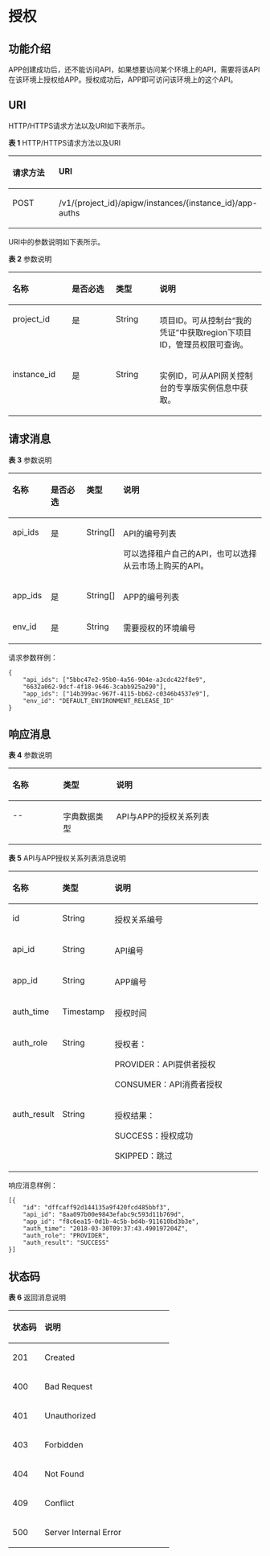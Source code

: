 # 授权<a name="apig-phapi-180713046"></a>

## 功能介绍<a name="section18879496"></a>

APP创建成功后，还不能访问API，如果想要访问某个环境上的API，需要将该API在该环境上授权给APP。授权成功后，APP即可访问该环境上的这个API。

## URI<a name="section35697742"></a>

HTTP/HTTPS请求方法以及URI如下表所示。

**表 1**  HTTP/HTTPS请求方法以及URI

<a name="table32925424"></a>
<table><thead align="left"><tr id="row22540195"><th class="cellrowborder" valign="top" width="20%" id="mcps1.2.3.1.1"><p id="p13816501"><a name="p13816501"></a><a name="p13816501"></a>请求方法</p>
</th>
<th class="cellrowborder" valign="top" width="80%" id="mcps1.2.3.1.2"><p id="p45394783"><a name="p45394783"></a><a name="p45394783"></a>URI</p>
</th>
</tr>
</thead>
<tbody><tr id="row53098826"><td class="cellrowborder" valign="top" width="20%" headers="mcps1.2.3.1.1 "><p id="p6037662"><a name="p6037662"></a><a name="p6037662"></a>POST</p>
</td>
<td class="cellrowborder" valign="top" width="80%" headers="mcps1.2.3.1.2 "><p id="p19288577"><a name="p19288577"></a><a name="p19288577"></a>/v1/{project_id}/apigw/instances/{instance_id}/app-auths</p>
</td>
</tr>
</tbody>
</table>

URI中的参数说明如下表所示。

**表 2**  参数说明

<a name="table38510415"></a>
<table><thead align="left"><tr id="row62423067"><th class="cellrowborder" valign="top" width="23.46765323467653%" id="mcps1.2.5.1.1"><p id="p23103637"><a name="p23103637"></a><a name="p23103637"></a>名称</p>
</th>
<th class="cellrowborder" valign="top" width="17.348265173482652%" id="mcps1.2.5.1.2"><p id="p59455291"><a name="p59455291"></a><a name="p59455291"></a>是否必选</p>
</th>
<th class="cellrowborder" valign="top" width="17.348265173482652%" id="mcps1.2.5.1.3"><p id="p51149303"><a name="p51149303"></a><a name="p51149303"></a>类型</p>
</th>
<th class="cellrowborder" valign="top" width="41.835816418358164%" id="mcps1.2.5.1.4"><p id="p49452846"><a name="p49452846"></a><a name="p49452846"></a>说明</p>
</th>
</tr>
</thead>
<tbody><tr id="row46257610"><td class="cellrowborder" valign="top" width="23.46765323467653%" headers="mcps1.2.5.1.1 "><p id="p55878963"><a name="p55878963"></a><a name="p55878963"></a>project_id</p>
</td>
<td class="cellrowborder" valign="top" width="17.348265173482652%" headers="mcps1.2.5.1.2 "><p id="p29902160"><a name="p29902160"></a><a name="p29902160"></a>是</p>
</td>
<td class="cellrowborder" valign="top" width="17.348265173482652%" headers="mcps1.2.5.1.3 "><p id="p6155914"><a name="p6155914"></a><a name="p6155914"></a>String</p>
</td>
<td class="cellrowborder" valign="top" width="41.835816418358164%" headers="mcps1.2.5.1.4 "><p id="p28867016"><a name="p28867016"></a><a name="p28867016"></a>项目ID。可从控制台“我的凭证”中获取region下项目ID，管理员权限可查询。</p>
</td>
</tr>
<tr id="row7809161535314"><td class="cellrowborder" valign="top" width="23.46765323467653%" headers="mcps1.2.5.1.1 "><p id="p1780913159538"><a name="p1780913159538"></a><a name="p1780913159538"></a>instance_id</p>
</td>
<td class="cellrowborder" valign="top" width="17.348265173482652%" headers="mcps1.2.5.1.2 "><p id="p9809215115310"><a name="p9809215115310"></a><a name="p9809215115310"></a>是</p>
</td>
<td class="cellrowborder" valign="top" width="17.348265173482652%" headers="mcps1.2.5.1.3 "><p id="p1280914152538"><a name="p1280914152538"></a><a name="p1280914152538"></a>String</p>
</td>
<td class="cellrowborder" valign="top" width="41.835816418358164%" headers="mcps1.2.5.1.4 "><p id="p1880914157537"><a name="p1880914157537"></a><a name="p1880914157537"></a>实例ID，可从API网关控制台的专享版实例信息中获取。</p>
</td>
</tr>
</tbody>
</table>

## 请求消息<a name="section52844230"></a>

**表 3**  参数说明

<a name="table18870942"></a>
<table><thead align="left"><tr id="row61645284"><th class="cellrowborder" valign="top" width="15.15%" id="mcps1.2.5.1.1"><p id="p27212147"><a name="p27212147"></a><a name="p27212147"></a>名称</p>
</th>
<th class="cellrowborder" valign="top" width="14.14%" id="mcps1.2.5.1.2"><p id="p56700331"><a name="p56700331"></a><a name="p56700331"></a>是否必选</p>
</th>
<th class="cellrowborder" valign="top" width="14.14%" id="mcps1.2.5.1.3"><p id="p29324083"><a name="p29324083"></a><a name="p29324083"></a>类型</p>
</th>
<th class="cellrowborder" valign="top" width="56.57%" id="mcps1.2.5.1.4"><p id="p26440499"><a name="p26440499"></a><a name="p26440499"></a>说明</p>
</th>
</tr>
</thead>
<tbody><tr id="row61305684"><td class="cellrowborder" valign="top" width="15.15%" headers="mcps1.2.5.1.1 "><p id="p66813373"><a name="p66813373"></a><a name="p66813373"></a>api_ids</p>
</td>
<td class="cellrowborder" valign="top" width="14.14%" headers="mcps1.2.5.1.2 "><p id="p43174167"><a name="p43174167"></a><a name="p43174167"></a>是</p>
</td>
<td class="cellrowborder" valign="top" width="14.14%" headers="mcps1.2.5.1.3 "><p id="p7446666"><a name="p7446666"></a><a name="p7446666"></a>String[]</p>
</td>
<td class="cellrowborder" valign="top" width="56.57%" headers="mcps1.2.5.1.4 "><p id="p66309053"><a name="p66309053"></a><a name="p66309053"></a>API的编号列表</p>
<p id="p20917660"><a name="p20917660"></a><a name="p20917660"></a>可以选择租户自己的API，也可以选择从云市场上购买的API。</p>
</td>
</tr>
<tr id="row15262696"><td class="cellrowborder" valign="top" width="15.15%" headers="mcps1.2.5.1.1 "><p id="p28318893"><a name="p28318893"></a><a name="p28318893"></a>app_ids</p>
</td>
<td class="cellrowborder" valign="top" width="14.14%" headers="mcps1.2.5.1.2 "><p id="p12129019"><a name="p12129019"></a><a name="p12129019"></a>是</p>
</td>
<td class="cellrowborder" valign="top" width="14.14%" headers="mcps1.2.5.1.3 "><p id="p42926457"><a name="p42926457"></a><a name="p42926457"></a>String[]</p>
</td>
<td class="cellrowborder" valign="top" width="56.57%" headers="mcps1.2.5.1.4 "><p id="p54490959"><a name="p54490959"></a><a name="p54490959"></a>APP的编号列表</p>
</td>
</tr>
<tr id="row62570841"><td class="cellrowborder" valign="top" width="15.15%" headers="mcps1.2.5.1.1 "><p id="p35073364"><a name="p35073364"></a><a name="p35073364"></a>env_id</p>
</td>
<td class="cellrowborder" valign="top" width="14.14%" headers="mcps1.2.5.1.2 "><p id="p22370211"><a name="p22370211"></a><a name="p22370211"></a>是</p>
</td>
<td class="cellrowborder" valign="top" width="14.14%" headers="mcps1.2.5.1.3 "><p id="p47791"><a name="p47791"></a><a name="p47791"></a>String</p>
</td>
<td class="cellrowborder" valign="top" width="56.57%" headers="mcps1.2.5.1.4 "><p id="p3871071"><a name="p3871071"></a><a name="p3871071"></a>需要授权的环境编号</p>
</td>
</tr>
</tbody>
</table>

请求参数样例：

```
{
	"api_ids": ["5bbc47e2-95b0-4a56-904e-a3cdc422f8e9",
	"6632a062-9dcf-4f18-9646-3cabb925a290"],
	"app_ids": ["14b399ac-967f-4115-bb62-c0346b4537e9"],
	"env_id": "DEFAULT_ENVIRONMENT_RELEASE_ID"
}
```

## 响应消息<a name="section52524212"></a>

**表 4**  参数说明

<a name="table109779466461"></a>
<table><thead align="left"><tr id="row13977174694617"><th class="cellrowborder" valign="top" width="20%" id="mcps1.2.4.1.1"><p id="p20977134604610"><a name="p20977134604610"></a><a name="p20977134604610"></a>名称</p>
</th>
<th class="cellrowborder" valign="top" width="21%" id="mcps1.2.4.1.2"><p id="p16977194611469"><a name="p16977194611469"></a><a name="p16977194611469"></a>类型</p>
</th>
<th class="cellrowborder" valign="top" width="59%" id="mcps1.2.4.1.3"><p id="p129778467469"><a name="p129778467469"></a><a name="p129778467469"></a>说明</p>
</th>
</tr>
</thead>
<tbody><tr id="row12977104616467"><td class="cellrowborder" valign="top" width="20%" headers="mcps1.2.4.1.1 "><p id="p797714467461"><a name="p797714467461"></a><a name="p797714467461"></a>--</p>
</td>
<td class="cellrowborder" valign="top" width="21%" headers="mcps1.2.4.1.2 "><p id="p1597719464465"><a name="p1597719464465"></a><a name="p1597719464465"></a>字典数据类型</p>
</td>
<td class="cellrowborder" valign="top" width="59%" headers="mcps1.2.4.1.3 "><p id="p1697714634619"><a name="p1697714634619"></a><a name="p1697714634619"></a>API与APP的授权关系列表</p>
</td>
</tr>
</tbody>
</table>

**表 5**  API与APP授权关系列表消息说明

<a name="table1584515573365"></a>
<table><thead align="left"><tr id="row6845657113616"><th class="cellrowborder" valign="top" width="20%" id="mcps1.2.4.1.1"><p id="p1845115718366"><a name="p1845115718366"></a><a name="p1845115718366"></a>名称</p>
</th>
<th class="cellrowborder" valign="top" width="21%" id="mcps1.2.4.1.2"><p id="p10845145773618"><a name="p10845145773618"></a><a name="p10845145773618"></a>类型</p>
</th>
<th class="cellrowborder" valign="top" width="59%" id="mcps1.2.4.1.3"><p id="p68454577363"><a name="p68454577363"></a><a name="p68454577363"></a>说明</p>
</th>
</tr>
</thead>
<tbody><tr id="row68451557183610"><td class="cellrowborder" valign="top" width="20%" headers="mcps1.2.4.1.1 "><p id="p17845357143613"><a name="p17845357143613"></a><a name="p17845357143613"></a>id</p>
</td>
<td class="cellrowborder" valign="top" width="21%" headers="mcps1.2.4.1.2 "><p id="p58451557163620"><a name="p58451557163620"></a><a name="p58451557163620"></a>String</p>
</td>
<td class="cellrowborder" valign="top" width="59%" headers="mcps1.2.4.1.3 "><p id="p1845185743619"><a name="p1845185743619"></a><a name="p1845185743619"></a>授权关系编号</p>
</td>
</tr>
<tr id="row1384515716361"><td class="cellrowborder" valign="top" width="20%" headers="mcps1.2.4.1.1 "><p id="p16845175713610"><a name="p16845175713610"></a><a name="p16845175713610"></a>api_id</p>
</td>
<td class="cellrowborder" valign="top" width="21%" headers="mcps1.2.4.1.2 "><p id="p1784545719369"><a name="p1784545719369"></a><a name="p1784545719369"></a>String</p>
</td>
<td class="cellrowborder" valign="top" width="59%" headers="mcps1.2.4.1.3 "><p id="p17326141743912"><a name="p17326141743912"></a><a name="p17326141743912"></a>API编号</p>
</td>
</tr>
<tr id="row884545753619"><td class="cellrowborder" valign="top" width="20%" headers="mcps1.2.4.1.1 "><p id="p28451157183610"><a name="p28451157183610"></a><a name="p28451157183610"></a>app_id</p>
</td>
<td class="cellrowborder" valign="top" width="21%" headers="mcps1.2.4.1.2 "><p id="p12845357163617"><a name="p12845357163617"></a><a name="p12845357163617"></a>String</p>
</td>
<td class="cellrowborder" valign="top" width="59%" headers="mcps1.2.4.1.3 "><p id="p0845175717368"><a name="p0845175717368"></a><a name="p0845175717368"></a>APP编号</p>
</td>
</tr>
<tr id="row1484520572361"><td class="cellrowborder" valign="top" width="20%" headers="mcps1.2.4.1.1 "><p id="p188451057133617"><a name="p188451057133617"></a><a name="p188451057133617"></a>auth_time</p>
</td>
<td class="cellrowborder" valign="top" width="21%" headers="mcps1.2.4.1.2 "><p id="p12845125783619"><a name="p12845125783619"></a><a name="p12845125783619"></a>Timestamp</p>
</td>
<td class="cellrowborder" valign="top" width="59%" headers="mcps1.2.4.1.3 "><p id="p1784535714361"><a name="p1784535714361"></a><a name="p1784535714361"></a>授权时间</p>
</td>
</tr>
<tr id="row10845757193620"><td class="cellrowborder" valign="top" width="20%" headers="mcps1.2.4.1.1 "><p id="p11845105715362"><a name="p11845105715362"></a><a name="p11845105715362"></a>auth_role</p>
</td>
<td class="cellrowborder" valign="top" width="21%" headers="mcps1.2.4.1.2 "><p id="p78451357163611"><a name="p78451357163611"></a><a name="p78451357163611"></a>String</p>
</td>
<td class="cellrowborder" valign="top" width="59%" headers="mcps1.2.4.1.3 "><p id="p1784518572363"><a name="p1784518572363"></a><a name="p1784518572363"></a>授权者：</p>
<p id="p1581614211435"><a name="p1581614211435"></a><a name="p1581614211435"></a>PROVIDER：API提供者授权</p>
<p id="p36751423104316"><a name="p36751423104316"></a><a name="p36751423104316"></a>CONSUMER：API消费者授权</p>
</td>
</tr>
<tr id="row1684517579363"><td class="cellrowborder" valign="top" width="20%" headers="mcps1.2.4.1.1 "><p id="p13845175710369"><a name="p13845175710369"></a><a name="p13845175710369"></a>auth_result</p>
</td>
<td class="cellrowborder" valign="top" width="21%" headers="mcps1.2.4.1.2 "><p id="p15845957143620"><a name="p15845957143620"></a><a name="p15845957143620"></a>String</p>
</td>
<td class="cellrowborder" valign="top" width="59%" headers="mcps1.2.4.1.3 "><p id="p38451257163612"><a name="p38451257163612"></a><a name="p38451257163612"></a>授权结果：</p>
<p id="p1281614113430"><a name="p1281614113430"></a><a name="p1281614113430"></a>SUCCESS：授权成功</p>
<p id="p18221852144311"><a name="p18221852144311"></a><a name="p18221852144311"></a>SKIPPED：跳过</p>
</td>
</tr>
</tbody>
</table>

响应消息样例：

```
[{
	"id": "dffcaff92d144135a9f420fcd485bbf3",
	"api_id": "8aa097b00e9843efabc9c593d11b769d",
	"app_id": "f8c6ea15-0d1b-4c5b-bd4b-911610bd3b3e",
	"auth_time": "2018-03-30T09:37:43.490197204Z",
	"auth_role": "PROVIDER",
	"auth_result": "SUCCESS"
}]
```

## 状态码<a name="section5836023"></a>

**表 6**  返回消息说明

<a name="table4431296"></a>
<table><thead align="left"><tr id="row6152568"><th class="cellrowborder" valign="top" width="20%" id="mcps1.2.3.1.1"><p id="p28595977"><a name="p28595977"></a><a name="p28595977"></a>状态码</p>
</th>
<th class="cellrowborder" valign="top" width="80%" id="mcps1.2.3.1.2"><p id="p34572832"><a name="p34572832"></a><a name="p34572832"></a>说明</p>
</th>
</tr>
</thead>
<tbody><tr id="row48935970"><td class="cellrowborder" valign="top" width="20%" headers="mcps1.2.3.1.1 "><p id="p4390649"><a name="p4390649"></a><a name="p4390649"></a>201</p>
</td>
<td class="cellrowborder" valign="top" width="80%" headers="mcps1.2.3.1.2 "><p id="p73578115452"><a name="p73578115452"></a><a name="p73578115452"></a>Created</p>
</td>
</tr>
<tr id="row46667129"><td class="cellrowborder" valign="top" width="20%" headers="mcps1.2.3.1.1 "><p id="p21941106"><a name="p21941106"></a><a name="p21941106"></a>400</p>
</td>
<td class="cellrowborder" valign="top" width="80%" headers="mcps1.2.3.1.2 "><p id="p32399196"><a name="p32399196"></a><a name="p32399196"></a>Bad Request</p>
</td>
</tr>
<tr id="row23157315"><td class="cellrowborder" valign="top" width="20%" headers="mcps1.2.3.1.1 "><p id="p63803225"><a name="p63803225"></a><a name="p63803225"></a>401</p>
</td>
<td class="cellrowborder" valign="top" width="80%" headers="mcps1.2.3.1.2 "><p id="p678707"><a name="p678707"></a><a name="p678707"></a>Unauthorized</p>
</td>
</tr>
<tr id="row6108365"><td class="cellrowborder" valign="top" width="20%" headers="mcps1.2.3.1.1 "><p id="p25015561"><a name="p25015561"></a><a name="p25015561"></a>403</p>
</td>
<td class="cellrowborder" valign="top" width="80%" headers="mcps1.2.3.1.2 "><p id="p12994557"><a name="p12994557"></a><a name="p12994557"></a>Forbidden</p>
</td>
</tr>
<tr id="row49842156"><td class="cellrowborder" valign="top" width="20%" headers="mcps1.2.3.1.1 "><p id="p10682856"><a name="p10682856"></a><a name="p10682856"></a>404</p>
</td>
<td class="cellrowborder" valign="top" width="80%" headers="mcps1.2.3.1.2 "><p id="p60005041"><a name="p60005041"></a><a name="p60005041"></a>Not Found</p>
</td>
</tr>
<tr id="row3174462"><td class="cellrowborder" valign="top" width="20%" headers="mcps1.2.3.1.1 "><p id="p55804836"><a name="p55804836"></a><a name="p55804836"></a>409</p>
</td>
<td class="cellrowborder" valign="top" width="80%" headers="mcps1.2.3.1.2 "><p id="p23897867"><a name="p23897867"></a><a name="p23897867"></a>Conflict</p>
</td>
</tr>
<tr id="row13754214"><td class="cellrowborder" valign="top" width="20%" headers="mcps1.2.3.1.1 "><p id="p40349553"><a name="p40349553"></a><a name="p40349553"></a>500</p>
</td>
<td class="cellrowborder" valign="top" width="80%" headers="mcps1.2.3.1.2 "><p id="p14947689"><a name="p14947689"></a><a name="p14947689"></a>Server Internal Error</p>
</td>
</tr>
</tbody>
</table>

